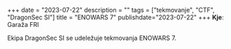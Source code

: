 +++
date = "2023-07-22"
description = ""
tags = ["tekmovanje", "CTF", "DragonSec SI"]
title = "ENOWARS 7"
publishdate="2023-07-22"
+++
**Kje**: Garaža FRI

Ekipa DragonSec SI se udeležuje tekmovanja ENOWARS 7.

<!--more-->